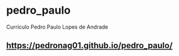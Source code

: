 # pedro_paulo
 Currículo Pedro Paulo Lopes de Andrade
 ## https://pedronag01.github.io/pedro_paulo/
